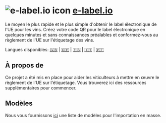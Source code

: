 # ![e-label.io icon](https://e-label.io/assets/images/favicons/e-label/favicon-32x32.png) [e-label.io](https://fr.e-label.io)

Le moyen le plus rapide et le plus simple d'obtenir le label électronique de l'UE pour les vins. Créez votre code QR pour le label électronique en quelques minutes et sans connaissances préalables et conformez-vous au règlement de l'UE sur l'étiquetage des vins.

Langues disponibles: [🇬🇧](./README.md) | [🇩🇪](./README.de.md) | [🇪🇸](./README.es.md) | [🇮🇹](./README.it.md) | [🇵🇹](./README.pt.md)

## À propos de

Ce projet a été mis en place pour aider les viticulteurs à mettre en œuvre le règlement de l'UE sur l'étiquetage. Vous trouverez ici des ressources supplémentaires pour commencer.

## Modèles

Nous vous fournissons [ici](bulk-upload-templates/fr) une liste de modèles pour l'importation en masse.
